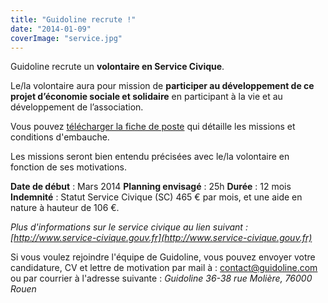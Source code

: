 ```yaml
---
title: "Guidoline recrute !"
date: "2014-01-09"
coverImage: "service.jpg"
---
```


Guidoline recrute un **volontaire en Service Civique**.

Le/la volontaire aura pour mission de **participer au développement de ce projet d’économie sociale et solidaire** en participant à la vie et au développement de l’association.

Vous pouvez [télécharger la fiche de poste](http://www.guidoline.com/wp-content/uploads/2014/01/Guidoline-service-civique.pdf) qui détaille les missions et conditions d'embauche.

Les missions seront bien entendu précisées avec le/la volontaire en fonction de ses motivations.

**Date de début** : Mars 2014 **Planning envisagé** : 25h **Durée** : 12 mois **Indemnité** : Statut Service Civique (SC) 465 € par mois, et une aide en nature à hauteur de 106 €.

_Plus d'informations sur le service civique au lien suivant : [http://www.service-civique.gouv.fr](http://www.service-civique.gouv.fr)_

Si vous voulez rejoindre l'équipe de Guidoline, vous pouvez envoyer votre candidature, CV et lettre de motivation par mail à : [contact@guidoline.com](mailto:contact@guidoline.com) ou par courrier à l'adresse suivante : _Guidoline 36-38 rue Molière, 76000 Rouen_
